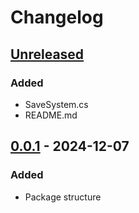 # Changelog

## [Unreleased]

### Added

- SaveSystem.cs
- README.md

## [0.0.1] - 2024-12-07

### Added

- Package structure

[Unreleased]: https://github.com/lajawi/unity-save-system/compare/v0.0.1...HEAD
[0.0.1]: https://github.com/lajawi/unity-save-system/releases/tag/v0.0.1
